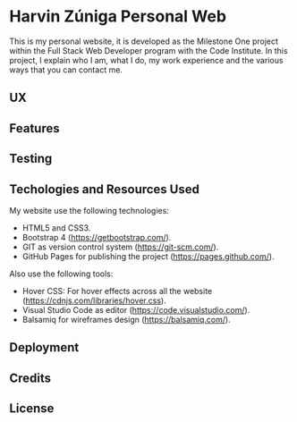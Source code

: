 # Harvin Zúniga Personal Web

This is my personal website, it is developed as the Milestone One project within the Full Stack Web Developer program
with the Code Institute. In this project, I explain who I am, what I do, my work experience and the various ways that you can contact me.

## UX

## Features

## Testing

## Techologies and Resources Used

My website use the following technologies:

  * HTML5 and CSS3.
  * Bootstrap 4 (https://getbootstrap.com/).
  * GIT as version control system (https://git-scm.com/).
  * GitHub Pages for publishing the project (https://pages.github.com/).
  
 Also use the following tools:
 
 * Hover CSS: For hover effects across all the website (https://cdnjs.com/libraries/hover.css).
 * Visual Studio Code as editor (https://code.visualstudio.com/).
 * Balsamiq for wireframes design (https://balsamiq.com/).
  
## Deployment

## Credits

## License

